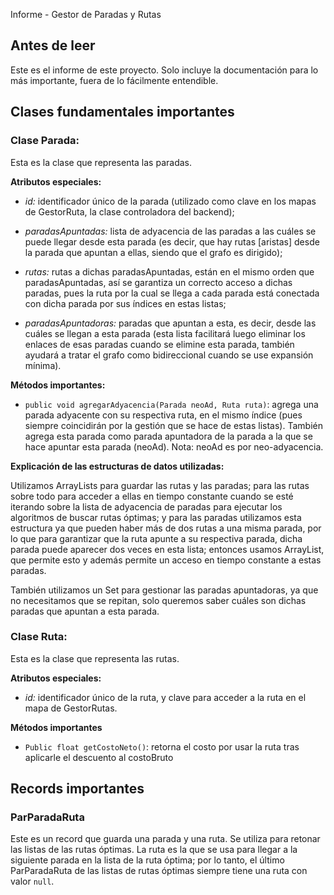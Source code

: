 Informe - Gestor de Paradas y Rutas
## Antes de leer
Este es el informe de este proyecto. Solo incluye la documentación para lo más importante, fuera de lo fácilmente entendible.

## Clases fundamentales importantes



### Clase Parada:

Esta es la clase que representa las paradas.


**Atributos especiales:**

- *id:* identificador único de la parada (utilizado como clave en los mapas de GestorRuta, la clase controladora del backend);

- *paradasApuntadas:* lista de adyacencia de las paradas a las cuáles se puede llegar desde esta parada (es decir, que hay rutas [aristas] desde la parada que apuntan a ellas, siendo que el grafo es dirigido);

- *rutas:* rutas a dichas paradasApuntadas, están en el mismo orden que paradasApuntadas, así se garantiza un correcto acceso a dichas paradas, pues la ruta por la cual se llega a cada parada está conectada con dicha parada por sus índices en estas listas;

- *paradasApuntadoras:* paradas que apuntan a esta, es decir, desde las cuáles se llegan a esta parada (esta lista facilitará luego eliminar los enlaces de esas paradas cuando se elimine esta parada, también ayudará a tratar el grafo como bidireccional cuando se use expansión mínima).


**Métodos importantes:**

- `public void agregarAdyacencia(Parada neoAd, Ruta ruta)`: agrega una parada adyacente con su respectiva ruta, en el mismo índice (pues siempre coincidirán por la gestión que se hace de estas listas). También agrega esta parada como parada apuntadora de la parada a la que se hace apuntar esta parada (neoAd). Nota: neoAd es por neo-adyacencia.

**Explicación de las estructuras de datos utilizadas:**

Utilizamos ArrayLists para guardar las rutas y las paradas; para las rutas sobre todo para acceder a ellas en tiempo constante cuando se esté iterando sobre la lista de adyacencia de paradas para ejecutar los algoritmos de buscar rutas óptimas; y para las paradas utilizamos esta estructura ya que pueden haber más de dos rutas a una misma parada, por lo que para garantizar que la ruta apunte a su respectiva parada, dicha parada puede aparecer dos veces en esta lista; entonces usamos ArrayList, que permite esto y además permite un acceso en tiempo constante a estas paradas.

También utilizamos un Set para gestionar las paradas apuntadoras, ya que no necesitamos que se repitan, solo queremos saber cuáles son dichas paradas que apuntan a esta parada.

### Clase Ruta:

Esta es la clase que representa las rutas.

**Atributos especiales:**

- *id:* identificador único de la ruta, y clave para acceder a la ruta en el mapa de GestorRutas.

**Métodos importantes**

- `Public float getCostoNeto()`: retorna el costo por usar la ruta tras aplicarle el descuento al costoBruto








## Records importantes

### ParParadaRuta

Este es un record que guarda una parada y una ruta. Se utiliza para retonar las listas de las rutas óptimas. La ruta es la que se usa para llegar a la siguiente parada en la lista de la ruta óptima; por lo tanto, el último ParParadaRuta de las listas de rutas óptimas siempre tiene una ruta con valor `null`.

